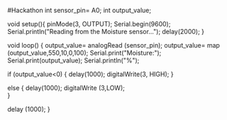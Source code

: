 #Hackathon
int sensor_pin= A0;
int output_value;

void setup(){
  pinMode(3, OUTPUT);
  Serial.begin(9600);
  Serial.println("Reading from the Moisture sensor…");
  delay(2000);
}

void loop()
{
  output_value= analogRead (sensor_pin);
  output_value= map (output_value,550,10,0,100);
  Serial.print("Moisture:");
  Serial.print(output_value);
  Serial.println("%");

  if (output_value<0)
  {
    delay(1000);
    digitalWrite(3, HIGH);
  }

  else
  {
    delay(1000);
    digitalWrite (3,LOW);  
  }

  delay (1000);
}
